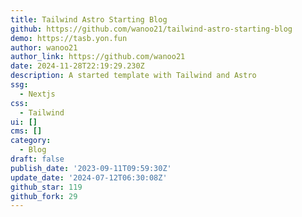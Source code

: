 ```yaml
---
title: Tailwind Astro Starting Blog
github: https://github.com/wanoo21/tailwind-astro-starting-blog
demo: https://tasb.yon.fun
author: wanoo21
author_link: https://github.com/wanoo21
date: 2024-11-28T22:19:29.230Z
description: A started template with Tailwind and Astro
ssg:
  - Nextjs
css:
  - Tailwind
ui: []
cms: []
category:
  - Blog
draft: false
publish_date: '2023-09-11T09:59:30Z'
update_date: '2024-07-12T06:30:08Z'
github_star: 119
github_fork: 29
---
```

